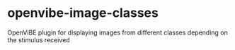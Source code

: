 openvibe-image-classes
======================

OpenViBE plugin for displaying images from different classes depending on the stimulus received
